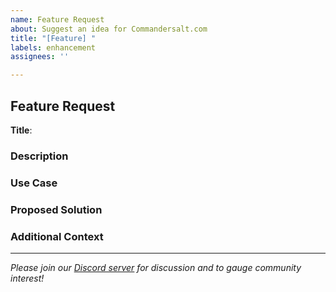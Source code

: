 ```yaml
---
name: Feature Request
about: Suggest an idea for Commandersalt.com
title: "[Feature] "
labels: enhancement
assignees: ''

---
```


## Feature Request

**Title**: <!-- Brief description of the feature -->

### Description
<!-- Provide a clear and detailed description of the feature you'd like to see -->

### Use Case
<!-- Explain why this feature would be useful and who would benefit from it -->

### Proposed Solution
<!-- If you have ideas about how this could be implemented, share them here -->

### Additional Context
<!-- Add any other context, mockups, or examples about the feature request here -->

---
*Please join our [Discord server](https://discord.com/invite/Yb2CAxcJcf) for discussion and to gauge community interest!*